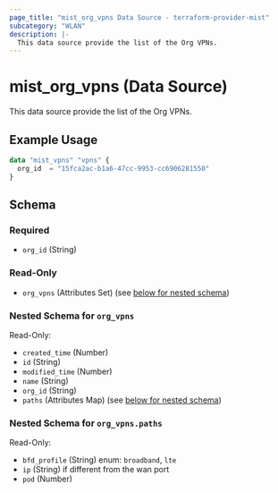 ```yaml
---
page_title: "mist_org_vpns Data Source - terraform-provider-mist"
subcategory: "WLAN"
description: |-
  This data source provide the list of the Org VPNs.
---
```


# mist_org_vpns (Data Source)

This data source provide the list of the Org VPNs.


## Example Usage

```terraform
data "mist_vpns" "vpns" {
  org_id  = "15fca2ac-b1a6-47cc-9953-cc6906281550"
}
```

<!-- schema generated by tfplugindocs -->
## Schema

### Required

- `org_id` (String)

### Read-Only

- `org_vpns` (Attributes Set) (see [below for nested schema](#nestedatt--org_vpns))

<a id="nestedatt--org_vpns"></a>
### Nested Schema for `org_vpns`

Read-Only:

- `created_time` (Number)
- `id` (String)
- `modified_time` (Number)
- `name` (String)
- `org_id` (String)
- `paths` (Attributes Map) (see [below for nested schema](#nestedatt--org_vpns--paths))

<a id="nestedatt--org_vpns--paths"></a>
### Nested Schema for `org_vpns.paths`

Read-Only:

- `bfd_profile` (String) enum: `broadband`, `lte`
- `ip` (String) if different from the wan port
- `pod` (Number)